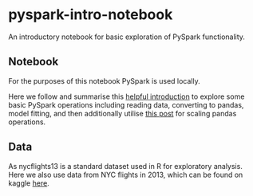 # pyspark-intro-notebook

An introductory notebook for basic exploration of PySpark functionality. 

## Notebook

For the purposes of this notebook PySpark is used locally. 

Here we follow and summarise this [helpful introduction](https://towardsdatascience.com/a-brief-introduction-to-pyspark-ff4284701873) to explore some basic PySpark operations including reading data, converting to pandas, model fitting, and then additionally utilise [this post](https://databricks.com/blog/2017/10/30/introducing-vectorized-udfs-for-pyspark.html) for scaling pandas operations.

## Data

As nycflights13 is a standard dataset used in R for exploratory analysis. Here we also use data from NYC flights in 2013, which can be found on kaggle [here](https://www.kaggle.com/lampubhutia/nyc-flight-delay).
